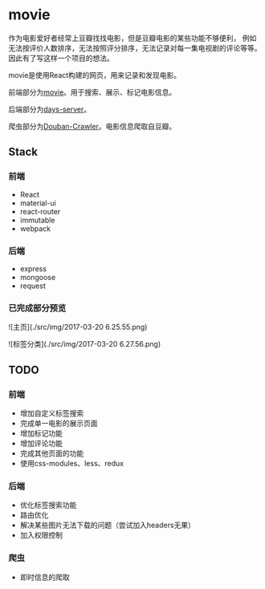 movie
================
作为电影爱好者经常上豆瓣找找电影，但是豆瓣电影的某些功能不够便利， 例如无法按评价人数排序，无法按照评分排序，无法记录对每一集电视剧的评论等等。因此有了写这样一个项目的想法。

movie是使用React构建的网页，用来记录和发现电影。

前端部分为[movie](http://github.com/getdaydream/moive/)。用于搜索、展示、标记电影信息。

后端部分为[days-server](http://github.com/getdaydream/days-server)。

爬虫部分为[Douban-Crawler](https://github.com/getdaydream/Douban-Crawler)。电影信息爬取自豆瓣。

## **Stack**
### 前端
* React
* material-ui
* react-router
* immutable
* webpack  

### 后端
* express
* mongoose
* request

### 已完成部分预览
![主页](./src/img/2017-03-20 6.25.55.png)  


![标签分类](./src/img/2017-03-20 6.27.56.png)  

## TODO
### 前端
* 增加自定义标签搜索
* 完成单一电影的展示页面
* 增加标记功能  
* 增加评论功能
* 完成其他页面的功能
* 使用css-modules、less、redux

### 后端
* 优化标签搜索功能
* 路由优化
* 解决某些图片无法下载的问题（尝试加入headers无果）
* 加入权限控制

### 爬虫
* 即时信息的爬取


